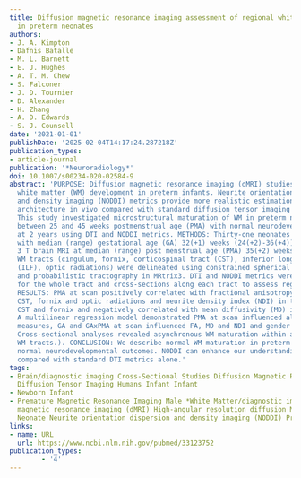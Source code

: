 ```yaml
---
title: Diffusion magnetic resonance imaging assessment of regional white matter maturation
  in preterm neonates
authors:
- J. A. Kimpton
- Dafnis Batalle
- M. L. Barnett
- E. J. Hughes
- A. T. M. Chew
- S. Falconer
- J. D. Tournier
- D. Alexander
- H. Zhang
- A. D. Edwards
- S. J. Counsell
date: '2021-01-01'
publishDate: '2025-02-04T14:17:24.287218Z'
publication_types:
- article-journal
publication: '*Neuroradiology*'
doi: 10.1007/s00234-020-02584-9
abstract: 'PURPOSE: Diffusion magnetic resonance imaging (dMRI) studies report altered
  white matter (WM) development in preterm infants. Neurite orientation dispersion
  and density imaging (NODDI) metrics provide more realistic estimations of neurite
  architecture in vivo compared with standard diffusion tensor imaging (DTI) metrics.
  This study investigated microstructural maturation of WM in preterm neonates scanned
  between 25 and 45 weeks postmenstrual age (PMA) with normal neurodevelopmental outcomes
  at 2 years using DTI and NODDI metrics. METHODS: Thirty-one neonates (n = 17 male)
  with median (range) gestational age (GA) 32(+1) weeks (24(+2)-36(+4)) underwent
  3 T brain MRI at median (range) post menstrual age (PMA) 35(+2) weeks (25(+3)-43(+1)).
  WM tracts (cingulum, fornix, corticospinal tract (CST), inferior longitudinal fasciculus
  (ILF), optic radiations) were delineated using constrained spherical deconvolution
  and probabilistic tractography in MRtrix3. DTI and NODDI metrics were extracted
  for the whole tract and cross-sections along each tract to assess regional development.
  RESULTS: PMA at scan positively correlated with fractional anisotropy (FA) in the
  CST, fornix and optic radiations and neurite density index (NDI) in the cingulum,
  CST and fornix and negatively correlated with mean diffusivity (MD) in all tracts.
  A multilinear regression model demonstrated PMA at scan influenced all diffusion
  measures, GA and GAxPMA at scan influenced FA, MD and NDI and gender affected NDI.
  Cross-sectional analyses revealed asynchronous WM maturation within and between
  WM tracts.). CONCLUSION: We describe normal WM maturation in preterm neonates with
  normal neurodevelopmental outcomes. NODDI can enhance our understanding of WM maturation
  compared with standard DTI metrics alone.'
tags:
- Brain/diagnostic imaging Cross-Sectional Studies Diffusion Magnetic Resonance Imaging
  Diffusion Tensor Imaging Humans Infant Infant
- Newborn Infant
- Premature Magnetic Resonance Imaging Male *White Matter/diagnostic imaging Diffusion
  magnetic resonance imaging (dMRI) High-angular resolution diffusion MR imaging (HARDI)
  Neonate Neurite orientation dispersion and density imaging (NODDI) Preterm Tractography
links:
- name: URL
  url: https://www.ncbi.nlm.nih.gov/pubmed/33123752
publication_types:
        - '4'    
---
```

